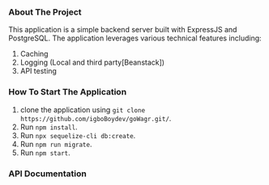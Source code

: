 ### **About The Project**

This application is a simple backend server built with ExpressJS and PostgreSQL.
The application leverages various technical features including:
1. Caching
2. Logging (Local and third party[Beanstack])
3. API testing

### **How To Start The Application**

1. clone the application using `git clone https://github.com/igboBoydev/goWagr.git/`.
2. Run `npm install`.
3. Run `npx sequelize-cli db:create`.
4. Run `npm run migrate`.
5. Run `npm start`.

### **API Documentation**
